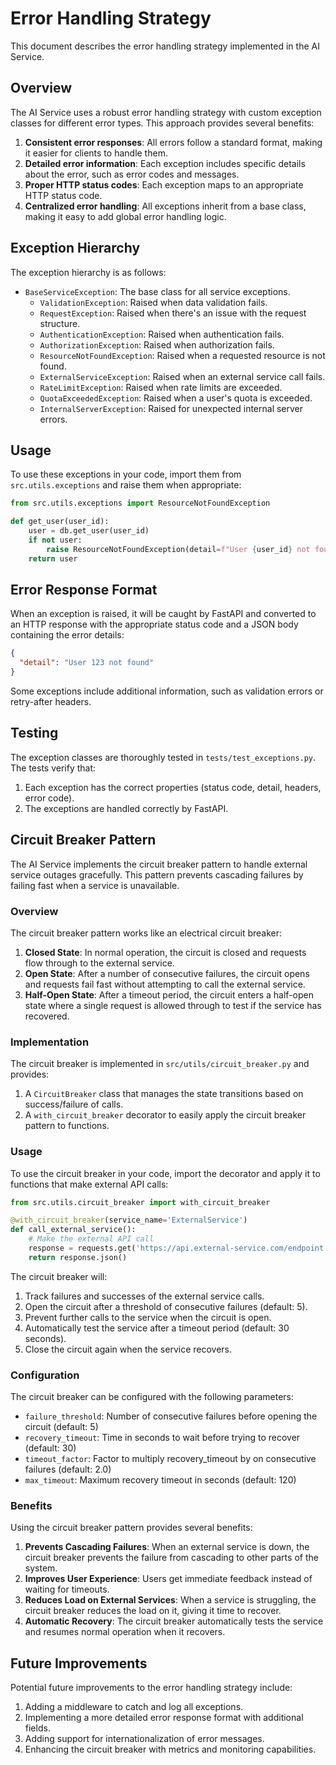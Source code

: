 # Error Handling Strategy

This document describes the error handling strategy implemented in the AI Service.

## Overview

The AI Service uses a robust error handling strategy with custom exception classes for different error types. This approach provides several benefits:

1. **Consistent error responses**: All errors follow a standard format, making it easier for clients to handle them.
2. **Detailed error information**: Each exception includes specific details about the error, such as error codes and messages.
3. **Proper HTTP status codes**: Each exception maps to an appropriate HTTP status code.
4. **Centralized error handling**: All exceptions inherit from a base class, making it easy to add global error handling logic.

## Exception Hierarchy

The exception hierarchy is as follows:

- `BaseServiceException`: The base class for all service exceptions.
  - `ValidationException`: Raised when data validation fails.
  - `RequestException`: Raised when there's an issue with the request structure.
  - `AuthenticationException`: Raised when authentication fails.
  - `AuthorizationException`: Raised when authorization fails.
  - `ResourceNotFoundException`: Raised when a requested resource is not found.
  - `ExternalServiceException`: Raised when an external service call fails.
  - `RateLimitException`: Raised when rate limits are exceeded.
  - `QuotaExceededException`: Raised when a user's quota is exceeded.
  - `InternalServerException`: Raised for unexpected internal server errors.

## Usage

To use these exceptions in your code, import them from `src.utils.exceptions` and raise them when appropriate:

```python
from src.utils.exceptions import ResourceNotFoundException

def get_user(user_id):
    user = db.get_user(user_id)
    if not user:
        raise ResourceNotFoundException(detail=f"User {user_id} not found")
    return user
```

## Error Response Format

When an exception is raised, it will be caught by FastAPI and converted to an HTTP response with the appropriate status code and a JSON body containing the error details:

```json
{
  "detail": "User 123 not found"
}
```

Some exceptions include additional information, such as validation errors or retry-after headers.

## Testing

The exception classes are thoroughly tested in `tests/test_exceptions.py`. The tests verify that:

1. Each exception has the correct properties (status code, detail, headers, error code).
2. The exceptions are handled correctly by FastAPI.

## Circuit Breaker Pattern

The AI Service implements the circuit breaker pattern to handle external service outages gracefully. This pattern prevents cascading failures by failing fast when a service is unavailable.

### Overview

The circuit breaker pattern works like an electrical circuit breaker:

1. **Closed State**: In normal operation, the circuit is closed and requests flow through to the external service.
2. **Open State**: After a number of consecutive failures, the circuit opens and requests fail fast without attempting to call the external service.
3. **Half-Open State**: After a timeout period, the circuit enters a half-open state where a single request is allowed through to test if the service has recovered.

### Implementation

The circuit breaker is implemented in `src/utils/circuit_breaker.py` and provides:

1. A `CircuitBreaker` class that manages the state transitions based on success/failure of calls.
2. A `with_circuit_breaker` decorator to easily apply the circuit breaker pattern to functions.

### Usage

To use the circuit breaker in your code, import the decorator and apply it to functions that make external API calls:

```python
from src.utils.circuit_breaker import with_circuit_breaker

@with_circuit_breaker(service_name='ExternalService')
def call_external_service():
    # Make the external API call
    response = requests.get('https://api.external-service.com/endpoint')
    return response.json()
```

The circuit breaker will:

1. Track failures and successes of the external service calls.
2. Open the circuit after a threshold of consecutive failures (default: 5).
3. Prevent further calls to the service when the circuit is open.
4. Automatically test the service after a timeout period (default: 30 seconds).
5. Close the circuit again when the service recovers.

### Configuration

The circuit breaker can be configured with the following parameters:

- `failure_threshold`: Number of consecutive failures before opening the circuit (default: 5)
- `recovery_timeout`: Time in seconds to wait before trying to recover (default: 30)
- `timeout_factor`: Factor to multiply recovery_timeout by on consecutive failures (default: 2.0)
- `max_timeout`: Maximum recovery timeout in seconds (default: 120)

### Benefits

Using the circuit breaker pattern provides several benefits:

1. **Prevents Cascading Failures**: When an external service is down, the circuit breaker prevents the failure from cascading to other parts of the system.
2. **Improves User Experience**: Users get immediate feedback instead of waiting for timeouts.
3. **Reduces Load on External Services**: When a service is struggling, the circuit breaker reduces the load on it, giving it time to recover.
4. **Automatic Recovery**: The circuit breaker automatically tests the service and resumes normal operation when it recovers.

## Future Improvements

Potential future improvements to the error handling strategy include:

1. Adding a middleware to catch and log all exceptions.
2. Implementing a more detailed error response format with additional fields.
3. Adding support for internationalization of error messages.
4. Enhancing the circuit breaker with metrics and monitoring capabilities.
